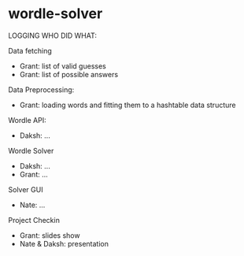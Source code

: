 # wordle-solver

LOGGING WHO DID WHAT:

Data fetching
- Grant: list of valid guesses
- Grant: list of possible answers


Data Preprocessing:
- Grant: loading words and fitting them to a hashtable data structure


Wordle API:
- Daksh: ...


Wordle Solver
- Daksh: ...
- Grant: ...


Solver GUI
- Nate: ...

Project Checkin
- Grant: slides show
- Nate & Daksh: presentation

